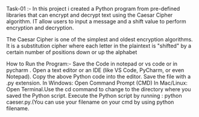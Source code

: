 Task-01 :- 
In this project i created a Python program from pre-defined  libraries that can encrypt and decrypt text using the Caesar Cipher algorithm. IT allow users to input a message and a shift value to perform encryption and decryption.

The Caesar Cipher is one of the simplest and oldest encryption algorithms. It is a substitution cipher where each letter in the plaintext is "shifted" by a certain number of positions down or up the alphabet

How to Run the Program:-  Save the Code in notepad or vs code or in pycharm .
Open a text editor or an IDE (like VS Code, PyCharm, or even Notepad).
Copy the above Python code into the editor.
Save the file with a .py extension.
 In Windows: Open Command Prompt (CMD)
In Mac/Linux: Open Terminal.Use the cd command to change to the directory where you saved the Python script.
Execute the Python script by running : python caeser.py.(You can use your filename on your cmd by using python filename.
